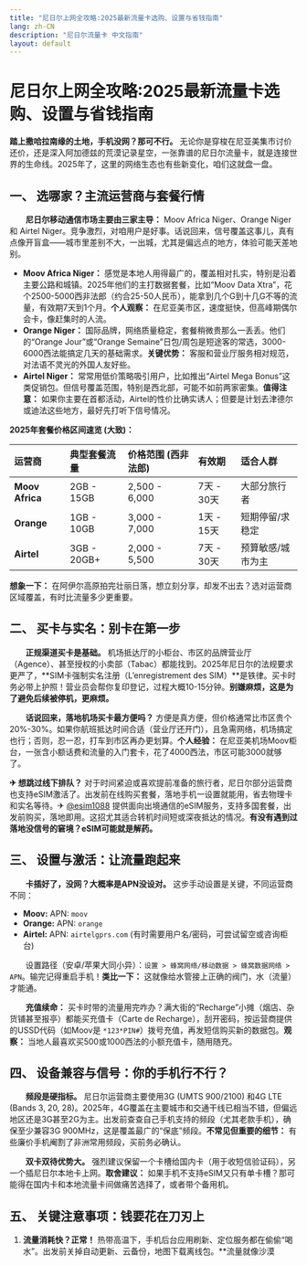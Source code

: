 ```yaml
---
title: "尼日尔上网全攻略:2025最新流量卡选购、设置与省钱指南"
lang: zh-CN
description: "尼日尔流量卡 中文指南"
layout: default
---
```

# 尼日尔上网全攻略:2025最新流量卡选购、设置与省钱指南

**踏上撒哈拉南缘的土地，手机没网？那可不行。** 无论你是穿梭在尼亚美集市讨价还价，还是深入阿加德兹的荒漠记录星空，一张靠谱的尼日尔流量卡，就是连接世界的生命线。2025年了，这里的网络生态也有些新变化，咱们这就盘一盘。

## 一、 选哪家？主流运营商与套餐行情

　　**尼日尔移动通信市场主要由三家主导：** Moov Africa Niger、Orange Niger 和 Airtel Niger。竞争激烈，对咱用户是好事。话说回来，信号覆盖这事儿，真有点像开盲盒——城市里差别不大，一出城，尤其是偏远点的地方，体验可能天差地别。

*   **Moov Africa Niger：** 感觉是本地人用得最广的，覆盖相对扎实，特别是沿着主要公路和城镇。2025年他们的主打数据套餐，比如“Moov Data Xtra”，花个2500-5000西非法郎（约合25-50人民币），能拿到几个G到十几G不等的流量，有效期7天到1个月。**个人观察：** 在尼亚美市区，速度挺快，但高峰期偶尔会卡，像赶集时的人流。
*   **Orange Niger：** 国际品牌，网络质量稳定，套餐稍微贵那么一丢丢。他们的“Orange Jour”或“Orange Semaine”日包/周包是短途客的常选，3000-6000西法能搞定几天的基础需求。**关键优势：** 客服和营业厅服务相对规范，对法语不灵光的外国人友好些。
*   **Airtel Niger：** 常常用低价策略吸引用户，比如推出“Airtel Mega Bonus”这类促销包。但信号覆盖范围，特别是西北部，可能不如前两家密集。**值得注意：** 如果你主要在首都活动，Airtel的性价比确实诱人；但要是计划去津德尔或迪法这些地方，最好先打听下信号情况。

**2025年套餐价格区间速览 (大致)：**

| 运营商         | 典型套餐流量 | 价格范围 (西非法郎) | 有效期       | 适合人群           |
| :------------- | :----------- | :------------------ | :----------- | :----------------- |
| **Moov Africa** | 2GB - 15GB   | 2,500 - 6,000       | 7天 - 30天   | 大部分旅行者       |
| **Orange**     | 1GB - 10GB   | 3,000 - 7,000       | 1天 - 15天   | 短期停留/求稳定    |
| **Airtel**     | 3GB - 20GB+  | 2,000 - 5,500       | 7天 - 30天   | 预算敏感/城市为主  |

**想象一下：** 在阿伊尔高原拍完壮丽日落，想立刻分享，却发不出去？选对运营商区域覆盖，有时比流量多少更重要。

## 二、 买卡与实名：别卡在第一步

　　**正规渠道买卡是基础。** 机场抵达厅的小柜台、市区的品牌营业厅（Agence）、甚至授权的小卖部（Tabac）都能找到。2025年尼日尔的法规要求更严了，**SIM卡强制实名注册（L’enregistrement des SIM）**是铁律。买卡时务必带上护照！营业员会帮你复印登记，过程大概10-15分钟。**别嫌麻烦，这是为了避免后续被停机，更麻烦。**

　　**话说回来，落地机场买卡最方便吗？** 方便是真方便，但价格通常比市区贵个20%-30%。如果你航班抵达时间合适（营业厅还开门），且急需网络，机场搞定也行；否则，忍一忍，打车到市区再办更划算。**个人经验：** 在尼亚美机场Moov柜台，一张含小额话费和流量的入门套卡，花了4000西法，市区可能3000就够了。

**✈ 想跳过线下排队？** 对于时间紧迫或喜欢提前准备的旅行者，尼日尔部分运营商也支持eSIM激活了。出发前在线购买套餐，落地手机一设置就能用，省去物理卡和实名等待。✈ [@esim1088](https://t.me/s/esim1088) 提供面向出境通信的eSIM服务，支持多国套餐，出发前购买，落地即用。这招尤其适合转机时间短或深夜抵达的情况。**有没有遇到过落地没信号的窘境？eSIM可能就是解药。**

## 三、 设置与激活：让流量跑起来

　　**卡插好了，没网？大概率是APN没设对。** 这步手动设置是关键，不同运营商不同：

*   **Moov:** APN: `moov`
*   **Orange:** APN: `orange`
*   **Airtel:** APN: `airtelgprs.com` (有时需要用户名/密码，可尝试留空或咨询柜台)

　　设置路径（安卓/苹果大同小异）：`设置 > 蜂窝网络/移动数据 > 蜂窝数据网络 > APN`。输完记得重启手机！**类比一下：** 这就像给水管接上正确的阀门，水（流量）才能通。

　　**充值续命：** 买卡时带的流量用完咋办？满大街的“Recharge”小摊（烟店、杂货铺甚至报亭）都能买充值卡（Carte de Recharge），刮开密码，按运营商提供的USSD代码（如Moov是 `*123*PIN#`）拨号充值，再发短信购买新的数据包。**观察：** 当地人最喜欢买500或1000西法的小额充值卡，随用随充。

## 四、 设备兼容与信号：你的手机行不行？

　　**频段是硬指标。** 尼日尔运营商主要使用3G (UMTS 900/2100) 和4G LTE (Bands 3, 20, 28)。2025年，4G覆盖在主要城市和交通干线已相当不错，但偏远地区还是3G甚至2G为主。出发前查查自己手机支持的频段（尤其老款手机），确保至少兼容3G 900MHz，这是覆盖最广的“保底”频段。**不常见但重要的细节：** 有些廉价手机阉割了非洲常用频段，买前务必确认。

　　**双卡双待优势大。** 强烈建议保留一个卡槽给国内卡（用于收短信验证码），另一个插尼日尔本地卡上网。**取舍建议：** 如果手机不支持eSIM又只有单卡槽？那可能得在国内卡和本地流量卡间做痛苦选择了，或者带个备用机。

## 五、 关键注意事项：钱要花在刀刃上

1.  **流量消耗快？正常！** 热带高温下，手机后台应用刷新、定位服务都在偷偷“喝水”。出发前关掉自动更新、云备份，地图下载离线包。**流量就像沙漠